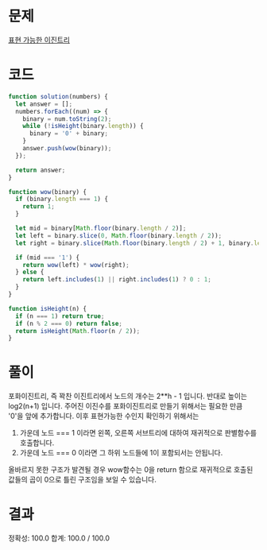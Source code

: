# 문제

[표현 가능한 이진트리](https://school.programmers.co.kr/learn/courses/30/lessons/150367)

# 코드

```javascript
function solution(numbers) {
  let answer = [];
  numbers.forEach((num) => {
    binary = num.toString(2);
    while (!isHeight(binary.length)) {
      binary = '0' + binary;
    }
    answer.push(wow(binary));
  });

  return answer;
}

function wow(binary) {
  if (binary.length === 1) {
    return 1;
  }

  let mid = binary[Math.floor(binary.length / 2)];
  let left = binary.slice(0, Math.floor(binary.length / 2));
  let right = binary.slice(Math.floor(binary.length / 2) + 1, binary.length);

  if (mid === '1') {
    return wow(left) * wow(right);
  } else {
    return left.includes(1) || right.includes(1) ? 0 : 1;
  }
}

function isHeight(n) {
  if (n === 1) return true;
  if (n % 2 === 0) return false;
  return isHeight(Math.floor(n / 2));
}
```

# 풀이

포화이진트리, 즉 꽉찬 이진트리에서 노드의 개수는 2\*\*h - 1 입니다.
반대로 높이는 log2(n+1) 입니다. 주어진 이진수를 포화이진트리로 만들기 위해서는
필요한 만큼 '0'을 앞에 추가합니다.
이후 표현가능한 수인지 확인하기 위해서는

1. 가운데 노드 === 1 이라면 왼쪽, 오른쪽 서브트리에 대하여 재귀적으로 판별함수를 호출합니다.
2. 가운데 노드 === 0 이라면 그 하위 노드들에 1이 포함되서는 안됩니다.

올바르지 못한 구조가 발견될 경우 wow함수는 0을 return 함으로 재귀적으로 호출된 값들의 곱이 0으로 틀린 구조임을 보일 수 있습니다.

# 결과

정확성: 100.0
합계: 100.0 / 100.0
